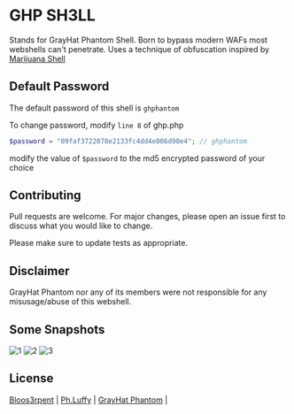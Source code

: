 # GHP SH3LL

Stands for GrayHat Phantom Shell. Born to bypass modern WAFs most webshells can't penetrate.
Uses a technique of obfuscation inspired by [Marijuana Shell](https://github.com/0x5a455553/MARIJUANA)

## Default Password
The default password of this shell  is ``` ghphantom ```

To change password, modify ``` line 8 ``` of ghp.php

```php
$password = "09faf3722078e2133fc4dd4e006d90e4"; // ghphantom
```
 modify the value of ```$password``` to the md5 encrypted
password of your choice


## Contributing
Pull requests are welcome. For major changes, please open an issue first to discuss what you would like to change.

Please make sure to update tests as appropriate.

## Disclaimer
GrayHat Phantom nor any of its members were not responsible for any misusage/abuse of this webshell.

## Some Snapshots
![1](https://i.imgur.com/zVoqGEQ.png)
![2](https://i.imgur.com/d820cMF.png)
![3](https://i.imgur.com/LlnmZmJ.png)

## License
[Bloos3rpent](https://twitter.com/blooserpent) | [Ph.Luffy](https://www.facebook.com/Lulz.Luffy) | [GrayHat Phantom](https://www.facebook.com/GrayHatPhantom/) | 
